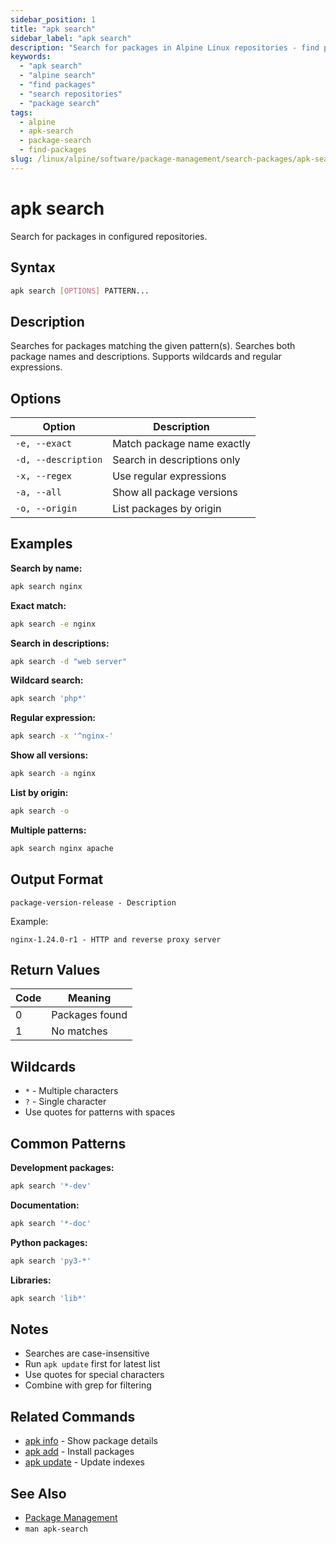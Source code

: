 ```yaml
---
sidebar_position: 1
title: "apk search"
sidebar_label: "apk search"
description: "Search for packages in Alpine Linux repositories - find packages by name or description with apk search command."
keywords:
  - "apk search"
  - "alpine search"
  - "find packages"
  - "search repositories"
  - "package search"
tags:
  - alpine
  - apk-search
  - package-search
  - find-packages
slug: /linux/alpine/software/package-management/search-packages/apk-search
---
```


# apk search

Search for packages in configured repositories.

## Syntax

```bash
apk search [OPTIONS] PATTERN...
```

## Description

Searches for packages matching the given pattern(s). Searches both package names and descriptions. Supports wildcards and regular expressions.

## Options

| Option | Description |
|--------|-------------|
| `-e, --exact` | Match package name exactly |
| `-d, --description` | Search in descriptions only |
| `-x, --regex` | Use regular expressions |
| `-a, --all` | Show all package versions |
| `-o, --origin` | List packages by origin |

## Examples

**Search by name:**
```bash
apk search nginx
```

**Exact match:**
```bash
apk search -e nginx
```

**Search in descriptions:**
```bash
apk search -d "web server"
```

**Wildcard search:**
```bash
apk search 'php*'
```

**Regular expression:**
```bash
apk search -x '^nginx-'
```

**Show all versions:**
```bash
apk search -a nginx
```

**List by origin:**
```bash
apk search -o
```

**Multiple patterns:**
```bash
apk search nginx apache
```

## Output Format

```
package-version-release - Description
```

Example:
```
nginx-1.24.0-r1 - HTTP and reverse proxy server
```

## Return Values

| Code | Meaning |
|------|---------|
| 0 | Packages found |
| 1 | No matches |

## Wildcards

- `*` - Multiple characters
- `?` - Single character
- Use quotes for patterns with spaces

## Common Patterns

**Development packages:**
```bash
apk search '*-dev'
```

**Documentation:**
```bash
apk search '*-doc'
```

**Python packages:**
```bash
apk search 'py3-*'
```

**Libraries:**
```bash
apk search 'lib*'
```

## Notes

- Searches are case-insensitive
- Run `apk update` first for latest list
- Use quotes for special characters
- Combine with grep for filtering

## Related Commands

- [apk info](./apk-info) - Show package details
- [apk add](../install-packages) - Install packages
- [apk update](../update-packages/apk-update) - Update indexes

## See Also

- [Package Management](../)
- `man apk-search`